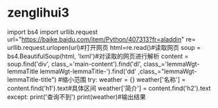 # zenglihui3
import bs4
import urllib.request
url="https://baike.baidu.com/item/Python/407313?fr=aladdin"
re= urllib.request.urlopen(url)#打开网页
html=re.read()#读取网页
soup = bs4.BeautifulSoup(html, 'lxml')#对读取的网页进行解析
content = soup.find('div', class_='main-content').find('dl', class_='lemmaWgt-lemmaTitle lemmaWgt-lemmaTitle-').find('dd' ,class_="lemmaWgt-lemmaTitle-title")
#缩小范围
try:
    weather = {}
    weather['名称'] = content.find('h1').text#具体区间
    weather['简介'] = content.find('h2').text
except:
    print('查询不到')
print(weather)#输出结果
